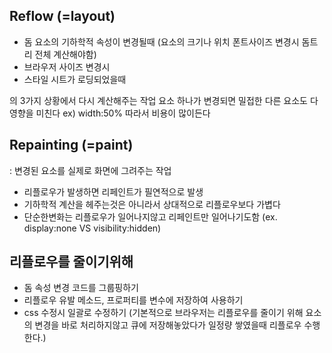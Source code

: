 ## Reflow (=layout)

-   돔 요소의 기하학적 속성이 변경될때 (요소의 크기나 위치 폰트사이즈 변경시 돔트리 전체 계산해야함)
-   브라우저 사이즈 변경시
-   스타일 시트가 로딩되었을때

의 3가지 상황에서 다시 계산해주는 작업
요소 하나가 변경되면 밀접한 다른 요소도 다 영향을 미친다 ex) width:50%
따라서 비용이 많이든다

## Repainting (=paint)

: 변경된 요소를 실제로 화면에 그려주는 작업

-   리플로우가 발생하면 리페인트가 필연적으로 발생
-   기하학적 계산을 헤주는것은 아니라서 상대적으로 리플로우보다 가볍다
-   단순한변화는 리플로우가 일어나지않고 리페인트만 일어나기도함 (ex. display:none VS visibility:hidden)

## 리플로우를 줄이기위해

-   돔 속성 변경 코드를 그룹핑하기
-   리플로우 유발 메소드, 프로퍼티를 변수에 저장하여 사용하기
-   css 수정시 일괄로 수정하기
    (기본적으로 브라우저는 리플로우를 줄이기 위해 요소의 변경을 바로 처리하지않고 큐에 저장해놓았다가 일정량 쌓였을때 리플로우 수행한다.)
